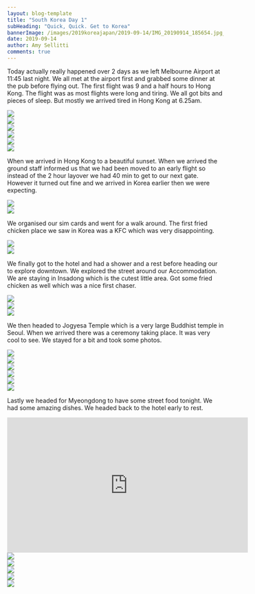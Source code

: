 ```yaml
---
layout: blog-template
title: "South Korea Day 1"
subHeading: "Quick, Quick. Get to Korea"
bannerImage: /images/2019koreajapan/2019-09-14/IMG_20190914_185654.jpg_compressed.JPEG
date: 2019-09-14
author: Amy Sellitti
comments: true
---
```


Today actually really happened over 2 days as we left Melbourne Airport at 11:45 last night. We all met at the airport first and grabbed some dinner at the pub before flying out. The first flight was 9 and a half hours to Hong Kong. The flight was as most flights were long and tiring. We all got bits and pieces of sleep. But mostly we arrived tired in Hong Kong at 6.25am. 

<div class="center-image"><img src="/images/2019koreajapan/2019-09-14/IMG_20190913_210559.jpg_compressed.JPEG" /></div>
<div class="center-image"><img src="/images/2019koreajapan/2019-09-14/IMG_20190913_211238.jpg_compressed.JPEG" /></div>
<div class="center-image"><img src="/images/2019koreajapan/2019-09-14/IMG_20190914_002905.jpg_compressed.JPEG" /></div>
<div class="center-image"><img src="/images/2019koreajapan/2019-09-14/IMG_20190913_213538.jpg_compressed.JPEG" /></div>
<div class="center-image"><img src="/images/2019koreajapan/2019-09-14/IMG_0121.jpg_compressed.JPEG" /></div>
<div class="center-image"><img src="/images/2019koreajapan/2019-09-14/IMG_20190913_233754.jpg_compressed.JPEG" /></div>

When we arrived in Hong Kong to a beautiful sunset. When we arrived the ground staff informed us that we had been moved to an early flight so instead of the 2 hour layover we had 40 min to get to our next gate. However it turned out fine and we arrived in Korea earlier then we were expecting.

<div class="center-image"><img src="/images/2019koreajapan/2019-09-14/IMG_20190914_080330.jpg_compressed.JPEG" /></div>
<div class="center-image"><img src="/images/2019koreajapan/2019-09-14/IMG_20190914_080519.jpg_compressed.JPEG" /></div>

We organised our sim cards and went for a walk around. The first fried chicken place we saw in Korea was a KFC which was very disappointing. 

<div class="center-image"><img src="/images/2019koreajapan/2019-09-14/IMG_20190914_141506.jpg_compressed.JPEG" /></div>
<div class="center-image"><img src="/images/2019koreajapan/2019-09-14/IMG_20190914_144326.jpg_compressed.JPEG" /></div>

We finally got to the hotel and had a shower and a rest before heading our to  explore downtown. We explored the street around our Accommodation. We are staying in Insadong which is the cutest little area. Got some fried chicken as well which was a nice first chaser. 

<div class="center-image"><img src="/images/2019koreajapan/2019-09-14/IMG_20190914_171931.jpg_compressed.JPEG" /></div>
<div class="center-image"><img src="/images/2019koreajapan/2019-09-14/IMG_0127.jpg_compressed.JPEG" /></div>
<div class="center-image"><img src="/images/2019koreajapan/2019-09-14/IMG_0130.jpg_compressed.JPEG" /></div>

We then headed to Jogyesa Temple which is a very large Buddhist  temple in Seoul. When we arrived there was a ceremony taking place. It was very cool to see. We stayed for a bit and took some photos. 

<div class="center-image"><img src="/images/2019koreajapan/2019-09-14/IMG_0135.jpg_compressed.JPEG" /></div>
<div class="center-image"><img src="/images/2019koreajapan/2019-09-14/IMG_0138.jpg_compressed.JPEG" /></div>
<div class="center-image"><img src="/images/2019koreajapan/2019-09-14/IMG_0136.jpg_compressed.JPEG" /></div>
<div class="center-image"><img src="/images/2019koreajapan/2019-09-14/IMG_0139.jpg_compressed.JPEG" /></div>
<div class="center-image"><img src="/images/2019koreajapan/2019-09-14/IMG_0142.jpg_compressed.JPEG" /></div>
<div class="center-image"><img src="/images/2019koreajapan/2019-09-14/IMG_0141.jpg_compressed.JPEG" /></div>

Lastly we headed for Myeongdong to have some street food tonight. We had some amazing dishes.  We headed back to the hotel early to rest. 

<iframe width="560" height="315" src="https://www.youtube.com/embed/0adkiWRXBjU" frameborder="0" allow="accelerometer; autoplay; encrypted-media; gyroscope; picture-in-picture" allowfullscreen></iframe>
<div class="center-image"><img src="/images/2019koreajapan/2019-09-14/IMG_0157.jpg_compressed.JPEG" /></div>
<div class="center-image"><img src="/" /></div>
<div class="center-image"><img src="/images/2019koreajapan/2019-09-14/IMG_0163.jpg_compressed.JPEG" /></div>
<div class="center-image"><img src="/images/2019koreajapan/2019-09-14/IMG_0165.jpg_compressed.JPEG" /></div>
<div class="center-image"><img src="/images/2019koreajapan/2019-09-14/IMG_20190914_200102.jpg_compressed.JPEG" /></div>
